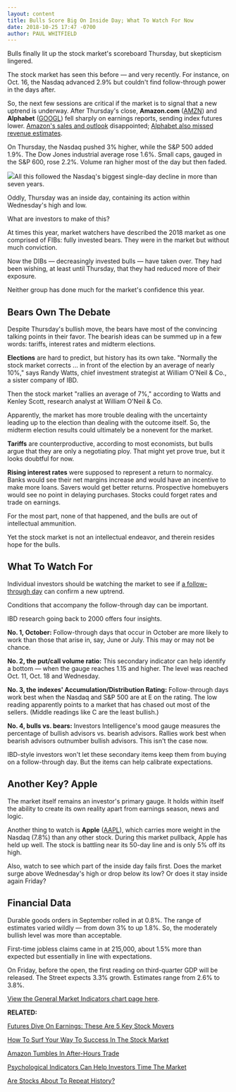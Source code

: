 ```yaml
---
layout: content
title: Bulls Score Big On Inside Day; What To Watch For Now
date: 2018-10-25 17:47 -0700
author: PAUL WHITFIELD
---
```






Bulls finally lit up the stock market's scoreboard Thursday, but skepticism lingered.




The stock market has seen this before — and very recently. For instance, on Oct. 16, the Nasdaq advanced 2.9% but couldn't find follow-through power in the days after.


So, the next few sessions are critical if the market is to signal that a new uptrend is underway. After Thursday's close, **Amazon.com** ([AMZN](https://research.investors.com/quote.aspx?symbol=AMZN)) and **Alphabet** ([GOOGL](https://research.investors.com/quote.aspx?symbol=GOOGL)) fell sharply on earnings reports, sending index futures lower. [Amazon's sales and outlook](https://www.investors.com/news/technology/amazon-stock-earnings-report/) disappointed; [Alphabet also missed revenue estimates](https://www.investors.com/news/technology/google-alphabet-stock-earnings-googl/).


On Thursday, the Nasdaq pushed 3% higher, while the S&P 500 added 1.9%. The Dow Jones industrial average rose 1.6%. Small caps, gauged in the S&P 600, rose 2.2%. Volume ran higher most of the day but then faded.


![](https://www.investors.com/wp-content/uploads/2018/10/MP_102518-235x300.jpg)All this followed the Nasdaq's biggest single-day decline in more than seven years.


Oddly, Thursday was an inside day, containing its action within Wednesday's high and low.


What are investors to make of this?


At times this year, market watchers have described the 2018 market as one comprised of FIBs: fully invested bears. They were in the market but without much conviction.


Now the DIBs — decreasingly invested bulls — have taken over. They had been wishing, at least until Thursday, that they had reduced more of their exposure.


Neither group has done much for the market's confidence this year.


Bears Own The Debate
--------------------


Despite Thursday's bullish move, the bears have most of the convincing talking points in their favor. The bearish ideas can be summed up in a few words: tariffs, interest rates and midterm elections.


**Elections** are hard to predict, but history has its own take. "Normally the stock market corrects ... in front of the election by an average of nearly 10%," says Randy Watts, chief investment strategist at William O'Neil & Co., a sister company of IBD.


Then the stock market "rallies an average of 7%," according to Watts and Kenley Scott, research analyst at William O'Neil & Co.


Apparently, the market has more trouble dealing with the uncertainty leading up to the election than dealing with the outcome itself. So, the midterm election results could ultimately be a nonevent for the market.


**Tariffs** are counterproductive, according to most economists, but bulls argue that they are only a negotiating ploy. That might yet prove true, but it looks doubtful for now.


**Rising interest rates** were supposed to represent a return to normalcy. Banks would see their net margins increase and would have an incentive to make more loans. Savers would get better returns. Prospective homebuyers would see no point in delaying purchases. Stocks could forget rates and trade on earnings.


For the most part, none of that happened, and the bulls are out of intellectual ammunition.


Yet the stock market is not an intellectual endeavor, and therein resides hope for the bulls.


What To Watch For
-----------------


Individual investors should be watching the market to see if [a follow-through day](https://www.investors.com/how-to-invest/investors-corner/why-you-should-buy-on-the-follow-through-day/) can confirm a new uptrend.


Conditions that accompany the follow-through day can be important.


IBD research going back to 2000 offers four insights.


**No. 1, October:** Follow-through days that occur in October are more likely to work than those that arise in, say, June or July. This may or may not be chance.


**No. 2, the put/call volume ratio:** This secondary indicator can help identify a bottom — when the gauge reaches 1.15 and higher. The level was reached Oct. 11, Oct. 18 and Wednesday.


**No. 3, the indexes' Accumulation/Distribution Rating:** Follow-through days work best when the Nasdaq and S&P 500 are at E on the rating. The low reading apparently points to a market that has chased out most of the sellers. (Middle readings like C are the least bullish.)


**No. 4, bulls vs. bears:** Investors Intelligence's mood gauge measures the percentage of bullish advisors vs. bearish advisors. Rallies work best when bearish advisors outnumber bullish advisors. This isn't the case now.


IBD-style investors won't let these secondary items keep them from buying on a follow-through day. But the items can help calibrate expectations.


Another Key? Apple
------------------


The market itself remains an investor's primary gauge. It holds within itself the ability to create its own reality apart from earnings season, news and logic.


Another thing to watch is **Apple** ([AAPL](https://research.investors.com/quote.aspx?symbol=AAPL)), which carries more weight in the Nasdaq (7.8%) than any other stock. During this market pullback, Apple has held up well. The stock is battling near its 50-day line and is only 5% off its high.


Also, watch to see which part of the inside day fails first. Does the market surge above Wednesday's high or drop below its low? Or does it stay inside again Friday?


Financial Data
--------------


Durable goods orders in September rolled in at 0.8%. The range of estimates varied wildly — from down 3% to up 1.8%. So, the moderately bullish level was more than acceptable.


First-time jobless claims came in at 215,000, about 1.5% more than expected but essentially in line with expectations.


On Friday, before the open, the first reading on third-quarter GDP will be released. The Street expects 3.3% growth. Estimates range from 2.6% to 3.8%.


[View the General Market Indicators chart page here](https://www.investors.com/wp-content/uploads/2018/10/IBD2510152459GMI.pdf).


**RELATED:**


[Futures Dive On Earnings: These Are 5 Key Stock Movers](https://www.investors.com/market-trend/stock-market-today/dow-jones-futures-amazon-google-intel-chipotle-snap-earnings/)


[How To Surf Your Way To Success In The Stock Market](https://www.investors.com/how-to-invest/investors-corner/the-m-in-can-slim-why-market-direction-is-key-to-winning-in-stocks/)


[Amazon Tumbles In After-Hours Trade](https://www.investors.com/news/technology/amazon-stock-earnings-report/)


[Psychological Indicators Can Help Investors Time The Market](https://www.investors.com/how-to-invest/investors-corner/how-psychological-market-indicators-help-timing/)


[Are Stocks About To Repeat History?](https://www.investors.com/how-to-invest/investors-corner/trump-trade-tariffs-history-dow-jones-industrials/)




